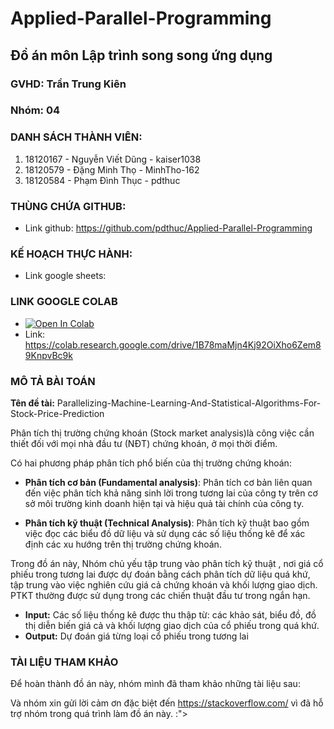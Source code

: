 # Applied-Parallel-Programming

## Đồ án môn Lập trình song song ứng dụng
### GVHD: Trần Trung Kiên
### Nhóm: 04
### DANH SÁCH THÀNH VIÊN:
  1. 18120167 - Nguyễn Viết Dũng - kaiser1038
  2. 18120579 - Đặng Minh Thọ - MinhTho-162
  3. 18120584 - Phạm Đình Thục - pdthuc

### THÙNG CHỨA GITHUB:
- Link github: https://github.com/pdthuc/Applied-Parallel-Programming

### KẾ HOẠCH THỰC HÀNH:
- Link google sheets: 

### LINK GOOGLE COLAB 
- [![Open In Colab](https://colab.research.google.com/assets/colab-badge.svg)](https://colab.research.google.com/drive/1B78maMjn4Kj92OiXho6Zem89KnpvBc9k)
- Link: https://colab.research.google.com/drive/1B78maMjn4Kj92OiXho6Zem89KnpvBc9k

### MÔ TẢ BÀI TOÁN

**Tên đề tài:** Parallelizing-Machine-Learning-And-Statistical-Algorithms-For-Stock-Price-Prediction

Phân tích thị trường chứng khoán (Stock market analysis)là công việc cần thiết đối với mọi nhà đầu tư (NĐT) chứng khoán, ở mọi thời điểm.
  
Có hai phương pháp phân tích phổ biến của thị trường chứng khoán:
- **Phân tích cơ bản (Fundamental analysis)**: Phân tích cơ bản liên quan đến việc phân tích khả năng sinh lời trong tương lai của công ty trên cơ sở môi trường kinh doanh hiện tại và hiệu quả tài chính của công ty.

- **Phân tích kỹ thuật (Technical Analysis)**: Phân tích kỹ thuật bao gồm việc đọc các biểu đồ dữ liệu và sử dụng các số liệu thống kê để xác định các xu hướng trên thị trường chứng khoán.

Trong đồ án này, Nhóm chủ yếu tập trung vào phân tích kỹ thuật , nơi giá cổ phiếu trong tương lai được dự đoán bằng cách phân tích dữ liệu quá khứ, tập trung vào việc nghiên cứu giá cả chứng khoán và khối lượng giao dịch. PTKT  thường được sử dụng trong các chiến thuật đầu tư trong ngắn hạn.

- **Input:** Các số liệu thống kê được thu thập từ: các khảo sát, biểu đồ, đồ thị diễn biến giá cả và khối lượng giao dịch của cổ phiếu trong quá khứ.
- **Output:** Dự đoán giá từng loại cổ phiếu trong tương lai

### TÀI LIỆU THAM KHẢO
Để hoàn thành đồ án này, nhóm mình đã tham khảo những tài liệu sau:

Và nhóm xin gửi lời cảm ơn đặc biệt đến https://stackoverflow.com/ vì đã hỗ trợ nhóm trong quá trình làm đồ án này. :">
